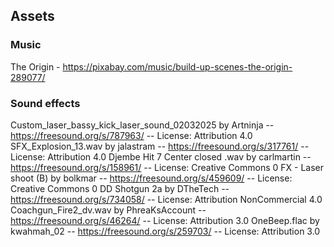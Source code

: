 ## Assets
### Music
The Origin - https://pixabay.com/music/build-up-scenes-the-origin-289077/
### Sound effects
Custom_laser_bassy_kick_laser_sound_02032025 by Artninja -- https://freesound.org/s/787963/ -- License: Attribution 4.0
SFX_Explosion_13.wav by jalastram -- https://freesound.org/s/317761/ -- License: Attribution 4.0
Djembe Hit 7 Center closed .wav by carlmartin -- https://freesound.org/s/158961/ -- License: Creative Commons 0
FX - Laser shoot (B) by bolkmar -- https://freesound.org/s/459609/ -- License: Creative Commons 0
DD Shotgun 2a by DTheTech -- https://freesound.org/s/734058/ -- License: Attribution NonCommercial 4.0
Coachgun_Fire2_dv.wav by PhreaKsAccount -- https://freesound.org/s/46264/ -- License: Attribution 3.0
OneBeep.flac by kwahmah_02 -- https://freesound.org/s/259703/ -- License: Attribution 3.0
